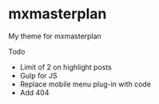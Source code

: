 # mxmasterplan
My theme for mxmasterplan


Todo
- Limit of 2 on highlight posts
- Gulp for JS
- Replace mobile menu plug-in with code
- Add 404